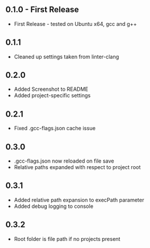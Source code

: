 ## 0.1.0 - First Release
* First Release - tested on Ubuntu x64, gcc and g++

## 0.1.1
* Cleaned up settings taken from linter-clang

## 0.2.0
* Added Screenshot to README
* Added project-specific settings

## 0.2.1
* Fixed .gcc-flags.json cache issue

## 0.3.0
* .gcc-flags.json now reloaded on file save
* Relative paths expanded with respect to project root

## 0.3.1
* Added relative path expansion to execPath parameter
* Added debug logging to console

## 0.3.2
* Root folder is file path if no projects present
